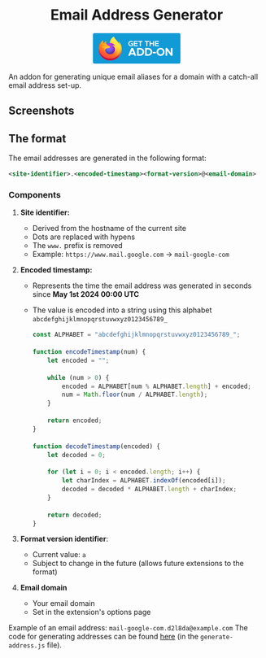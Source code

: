 <h1 align="center">Email Address Generator</h1>

<p align="center">
    <a src="https://addons.mozilla.org/en-US/firefox/addon/email-address-generator/">
        <img src="README_ASSETS/firefox-badge.svg" alt="Get the addon for Mozilla Firefox" height="60">
    </a>
</p>

An addon for generating unique email aliases for a domain with a catch-all email address set-up.

## Screenshots

## The format

The email addresses are generated in the following format:

```xml
<site-identifier>.<encoded-timestamp><format-version>@<email-domain>
```

### Components

1. **Site identifier:**
   
   - Derived from the hostname of the current site
   - Dots are replaced with hypens
   - The `www.` prefix is removed
   - Example: `https://www.mail.google.com` -> `mail-google-com`

2. **Encoded timestamp:**
   
   - Represents the time the email address was generated in seconds since **May 1st 2024 00:00 UTC**
   
   - The value is encoded into a string using this alphabet `abcdefghijklmnopqrstuvwxyz0123456789_`
     
     ```javascript
     const ALPHABET = "abcdefghijklmnopqrstuvwxyz0123456789_";
     
     function encodeTimestamp(num) {
         let encoded = "";
     
         while (num > 0) {
             encoded = ALPHABET[num % ALPHABET.length] + encoded;
             num = Math.floor(num / ALPHABET.length);
         }
     
         return encoded;
     }
     
     function decodeTimestamp(encoded) {
         let decoded = 0;
     
         for (let i = 0; i < encoded.length; i++) {
             let charIndex = ALPHABET.indexOf(encoded[i]);
             decoded = decoded * ALPHABET.length + charIndex;
         }
     
         return decoded;
     }
     ```

3. **Format version identifier**:
   
   - Current value: `a`
   - Subject to change in the future (allows future extensions to the format)

4. **Email domain**
   
   - Your email domain
   - Set in the extension's options page

Example of an email address: `mail-google-com.d2l8da@example.com`
The code for generating addresses can be found [here](/generate-address.js) (in the `generate-address.js` file).